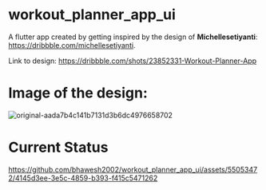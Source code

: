 # workout_planner_app_ui

A flutter app created by getting inspired by the design of **Michellesetiyanti**: https://dribbble.com/michellesetiyanti.

Link to design: https://dribbble.com/shots/23852331-Workout-Planner-App

# Image of the design: 
![original-aada7b4c141b7131d3b6dc4976658702](https://github.com/bhawesh2002/workout_planner_app_ui/assets/55053472/3786b423-9a60-4e6e-b012-b43fe98cea96)

# Current Status
https://github.com/bhawesh2002/workout_planner_app_ui/assets/55053472/4145d3ee-3e5c-4859-b393-f415c5471262


